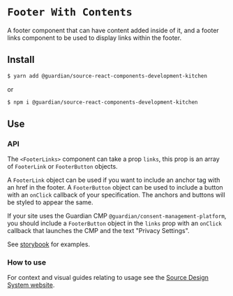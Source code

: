 # `Footer With Contents`

A footer component that can have content added inside of it, and a footer links component to be used to display links within the footer.

## Install

```sh
$ yarn add @guardian/source-react-components-development-kitchen
```

or

```sh
$ npm i @guardian/source-react-components-development-kitchen
```

## Use

### API

The `<FooterLinks>` component can take a prop `links`, this prop is an array of `FooterLink` or `FooterButton` objects.

A `FooterLink` object can be used if you want to include an anchor tag with an href in the footer. A `FooterButton` object can be used to include a button with an `onClick` callback of your specification. The anchors and buttons will be styled to appear the same.

If your site uses the Guardian CMP `@guardian/consent-management-platform`, you should include a `FooterButton` object in the `links` prop with an `onClick` callback that launches the CMP and the text "Privacy Settings".

See [storybook](https://guardian.github.io/csnx/?path=/docs/source-react-components-development-kitchen_divider--default-divider) for examples.

### How to use

For context and visual guides relating to usage see the [Source Design System website](https://theguardian.design).
